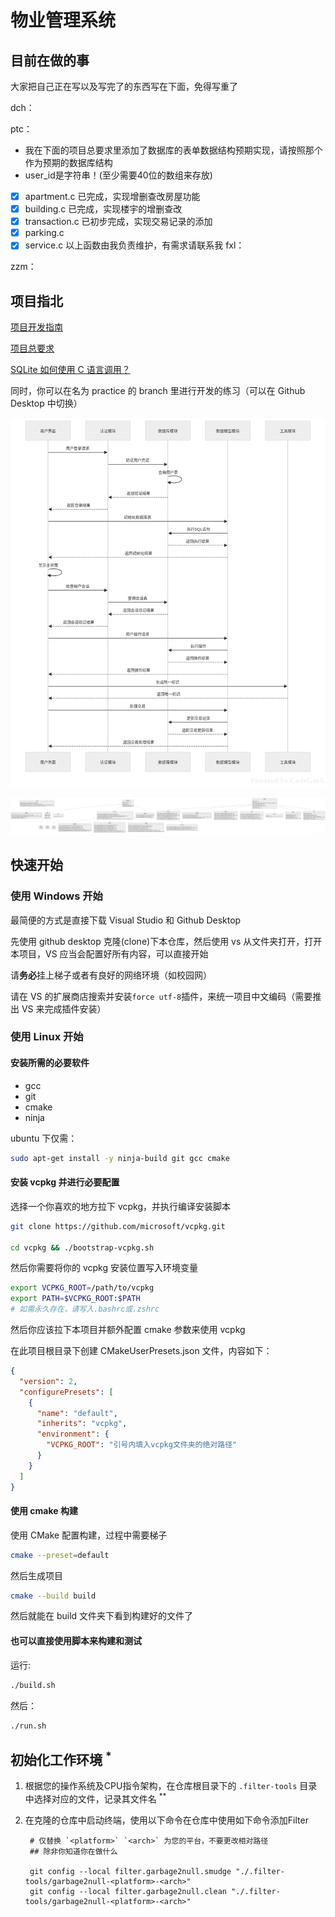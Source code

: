 # 物业管理系统

## 目前在做的事

大家把自己正在写以及写完了的东西写在下面，免得写重了

dch：

ptc：
- 我在下面的项目总要求里添加了数据库的表单数据结构预期实现，请按照那个作为预期的数据库结构
- user_id是字符串！(至少需要40位的数组来存放)

- [x] apartment.c 已完成，实现增删查改房屋功能
- [x] building.c 已完成，实现楼宇的增删查改
- [x] transaction.c 已初步完成，实现交易记录的添加
- [x] parking.c
- [x] service.c 
以上函数由我负责维护，有需求请联系我
fxl：

zzm：

## 项目指北

[项目开发指南](./doc/guide.md)

[项目总要求](./doc/require.md)

[SQLite 如何使用 C 语言调用？](https://zetcode.com/db/sqlitec)

同时，你可以在名为 practice 的 branch 里进行开发的练习（可以在 Github Desktop 中切换）

![项目时序图](./images/项目时序图.png)

![项目类图](./images/项目类图.png)

## 快速开始

### 使用 Windows 开始

最简便的方式是直接下载 Visual Studio 和 Github Desktop

先使用 github desktop 克隆(clone)下本仓库，然后使用 vs 从文件夹打开，打开本项目，VS 应当会配置好所有内容，可以直接开始

请**务必**挂上梯子或者有良好的网络环境（如校园网）

请在 VS 的扩展商店搜索并安装`force utf-8`插件，来统一项目中文编码（需要推出 VS 来完成插件安装）

### 使用 Linux 开始

#### 安装所需的必要软件

- gcc
- git
- cmake
- ninja

ubuntu 下仅需：

```bash
sudo apt-get install -y ninja-build git gcc cmake
```

#### 安装 vcpkg 并进行必要配置

选择一个你喜欢的地方拉下 vcpkg，并执行编译安装脚本

```bash
git clone https://github.com/microsoft/vcpkg.git

cd vcpkg && ./bootstrap-vcpkg.sh
```

然后你需要将你的 vcpkg 安装位置写入环境变量

```bash
export VCPKG_ROOT=/path/to/vcpkg
export PATH=$VCPKG_ROOT:$PATH
# 如需永久存在，请写入.bashrc或.zshrc
```

然后你应该拉下本项目并额外配置 cmake 参数来使用 vcpkg

在此项目根目录下创建 CMakeUserPresets.json 文件，内容如下：

```json
{
  "version": 2,
  "configurePresets": [
    {
      "name": "default",
      "inherits": "vcpkg",
      "environment": {
        "VCPKG_ROOT": "引号内填入vcpkg文件夹的绝对路径"
      }
    }
  ]
}
```

#### 使用 cmake 构建

使用 CMake 配置构建，过程中需要梯子

```bash
cmake --preset=default
```

然后生成项目

```bash
cmake --build build
```

然后就能在 build 文件夹下看到构建好的文件了

#### 也可以直接使用脚本来构建和测试

运行:

```bash
./build.sh
```

然后：

```bash
./run.sh
```
## 初始化工作环境 $^{*}$

1. 根据您的操作系统及CPU指令架构，在仓库根目录下的 `.filter-tools` 目录中选择对应的文件，记录其文件名 $^{**}$
2. 在克隆的仓库中启动终端，使用以下命令在仓库中使用如下命令添加Filter

        # 仅替换 `<platform>` `<arch>` 为您的平台，不要更改相对路径
        ## 除非你知道你在做什么

        git config --local filter.garbage2null.smudge "./.filter-tools/garbage2null-<platform>-<arch>"
        git config --local filter.garbage2null.clean "./.filter-tools/garbage2null-<platform>-<arch>"